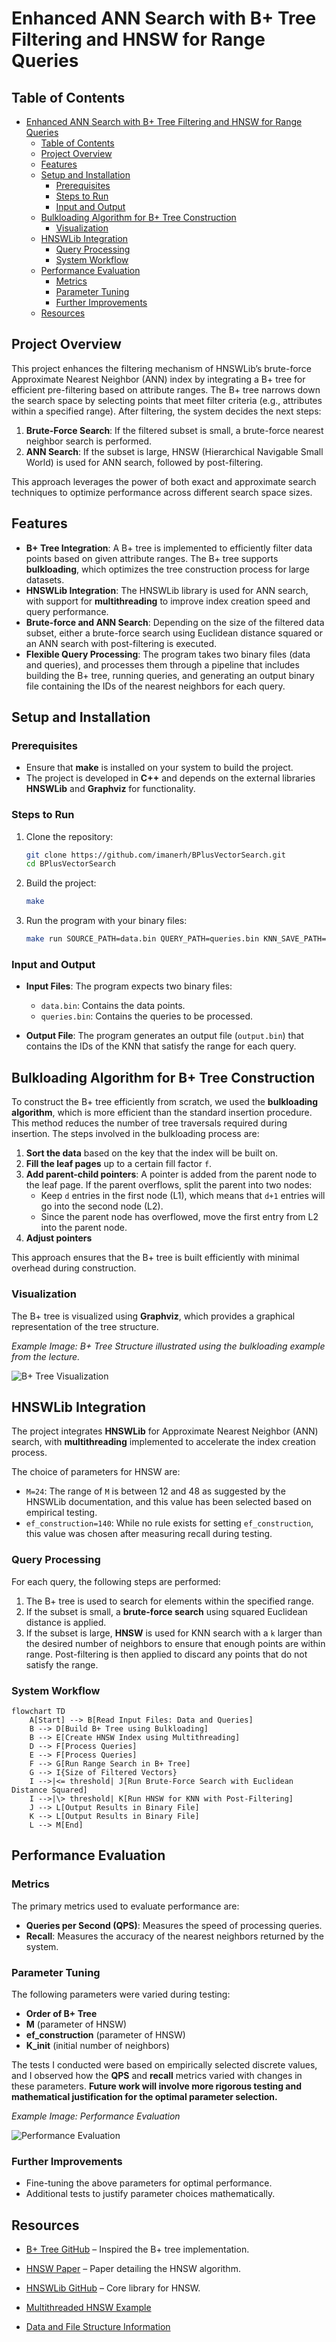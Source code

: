 
# Enhanced ANN Search with B+ Tree Filtering and HNSW for Range Queries

## Table of Contents
- [Enhanced ANN Search with B+ Tree Filtering and HNSW for Range Queries](#enhanced-ann-search-with-b-tree-filtering-and-hnsw-for-range-queries)
  - [Table of Contents](#table-of-contents)
  - [Project Overview](#project-overview)
  - [Features](#features)
  - [Setup and Installation](#setup-and-installation)
    - [Prerequisites](#prerequisites)
    - [Steps to Run](#steps-to-run)
    - [Input and Output](#input-and-output)
  - [Bulkloading Algorithm for B+ Tree Construction](#bulkloading-algorithm-for-b-tree-construction)
    - [Visualization](#visualization)
  - [HNSWLib Integration](#hnswlib-integration)
    - [Query Processing](#query-processing)
    - [System Workflow](#system-workflow)
  - [Performance Evaluation](#performance-evaluation)
    - [Metrics](#metrics)
    - [Parameter Tuning](#parameter-tuning)
    - [Further Improvements](#further-improvements)
  - [Resources](#resources)

## Project Overview

This project enhances the filtering mechanism of HNSWLib’s brute-force Approximate Nearest Neighbor (ANN) index by integrating a B+ tree for efficient pre-filtering based on attribute ranges. The B+ tree narrows down the search space by selecting points that meet filter criteria (e.g., attributes within a specified range). After filtering, the system decides the next steps:

1. **Brute-Force Search**: If the filtered subset is small, a brute-force nearest neighbor search is performed.
2. **ANN Search**: If the subset is large, HNSW (Hierarchical Navigable Small World) is used for ANN search, followed by post-filtering.

This approach leverages the power of both exact and approximate search techniques to optimize performance across different search space sizes.

## Features

- **B+ Tree Integration**: A B+ tree is implemented to efficiently filter data points based on given attribute ranges. The B+ tree supports **bulkloading**, which optimizes the tree construction process for large datasets.
- **HNSWLib Integration**: The HNSWLib library is used for ANN search, with support for **multithreading** to improve index creation speed and query performance.
- **Brute-force and ANN Search**: Depending on the size of the filtered data subset, either a brute-force search using Euclidean distance squared or an ANN search with post-filtering is executed.
- **Flexible Query Processing**: The program takes two binary files (data and queries), and processes them through a pipeline that includes building the B+ tree, running queries, and generating an output binary file containing the IDs of the nearest neighbors for each query.

## Setup and Installation

### Prerequisites

- Ensure that **make** is installed on your system to build the project.
- The project is developed in **C++** and depends on the external libraries **HNSWLib** and **Graphviz** for functionality.

### Steps to Run

1. Clone the repository:

   ```bash
   git clone https://github.com/imanerh/BPlusVectorSearch.git
   cd BPlusVectorSearch
   ```

2. Build the project:

   ```bash
   make
   ```

3. Run the program with your binary files:

   ```bash
   make run SOURCE_PATH=data.bin QUERY_PATH=queries.bin KNN_SAVE_PATH=output/output.bin
   ```

### Input and Output

- **Input Files**: The program expects two binary files:
  - `data.bin`: Contains the data points.
  - `queries.bin`: Contains the queries to be processed.
  
- **Output File**: The program generates an output file (`output.bin`) that contains the IDs of the KNN that satisfy the range for each query.

## Bulkloading Algorithm for B+ Tree Construction

To construct the B+ tree efficiently from scratch, we used the **bulkloading algorithm**, which is more efficient than the standard insertion procedure. This method reduces the number of tree traversals required during insertion. The steps involved in the bulkloading process are:

1. **Sort the data** based on the key that the index will be built on.
2. **Fill the leaf pages** up to a certain fill factor `f`.
3. **Add parent-child pointers**: A pointer is added from the parent node to the leaf page. If the parent overflows, split the parent into two nodes:
   - Keep `d` entries in the first node (L1), which means that `d+1` entries will go into the second node (L2).
   - Since the parent node has overflowed, move the first entry from L2 into the parent node.
4. **Adjust pointers**

This approach ensures that the B+ tree is built efficiently with minimal overhead during construction.

### Visualization

The B+ tree is visualized using **Graphviz**, which provides a graphical representation of the tree structure.

*Example Image: B+ Tree Structure illustrated using the bulkloading example from the lecture.*

![B+ Tree Visualization](images/bptree.png)

## HNSWLib Integration

The project integrates **HNSWLib** for Approximate Nearest Neighbor (ANN) search, with **multithreading** implemented to accelerate the index creation process.


The choice of parameters for HNSW are:
- `M=24`: The range of `M` is between 12 and 48 as suggested by the HNSWLib documentation, and this value has been selected based on empirical testing.
- `ef_construction=140`: While no rule exists for setting `ef_construction`, this value was chosen after measuring recall during testing.

### Query Processing

For each query, the following steps are performed:

1. The B+ tree is used to search for elements within the specified range.
2. If the subset is small, a **brute-force search** using squared Euclidean distance is applied.
3. If the subset is large, **HNSW** is used for KNN search with a `k` larger than the desired number of neighbors to ensure that enough points are within range. Post-filtering is then applied to discard any points that do not satisfy the range.

### System Workflow

<!-- ![System Workflow](images/flowchart.png) -->
```mermaid
flowchart TD
    A[Start] --> B[Read Input Files: Data and Queries]
    B --> D[Build B+ Tree using Bulkloading]
    B --> E[Create HNSW Index using Multithreading]
    D --> F[Process Queries]
    E --> F[Process Queries]
    F --> G[Run Range Search in B+ Tree]
    G --> I{Size of Filtered Vectors}
    I -->|<= threshold| J[Run Brute-Force Search with Euclidean Distance Squared]
    I -->|\> threshold| K[Run HNSW for KNN with Post-Filtering]
    J --> L[Output Results in Binary File]
    K --> L[Output Results in Binary File]
    L --> M[End]
```

## Performance Evaluation

### Metrics

The primary metrics used to evaluate performance are:

- **Queries per Second (QPS)**: Measures the speed of processing queries.
- **Recall**: Measures the accuracy of the nearest neighbors returned by the system.

### Parameter Tuning

The following parameters were varied during testing:

- **Order of B+ Tree**
- **M** (parameter of HNSW)
- **ef_construction** (parameter of HNSW)
- **K_init** (initial number of neighbors)

The tests I conducted were based on empirically selected discrete values, and I observed how the **QPS** and **recall** metrics varied with changes in these parameters. **Future work will involve more rigorous testing and mathematical justification for the optimal parameter selection.**

*Example Image: Performance Evaluation*

![Performance Evaluation](images/performance_evaluation.png)

### Further Improvements

- Fine-tuning the above parameters for optimal performance.
- Additional tests to justify parameter choices mathematically.

## Resources

- [B+ Tree GitHub](https://github.com/niteshkumartiwari/B-Plus-Tree) – Inspired the B+ tree implementation.
- [HNSW Paper](https://arxiv.org/abs/1603.09320) – Paper detailing the HNSW algorithm.
- [HNSWLib GitHub](https://github.com/nmslib/hnswlib) – Core library for HNSW.
- [Multithreaded HNSW Example](https://github.com/nmslib/hnswlib/blob/master/examples/cpp/example_mt_search.cpp)

- [Data and File Structure Information](https://dbgroup.cs.tsinghua.edu.cn/sigmod2024/task.shtml?content=description)
